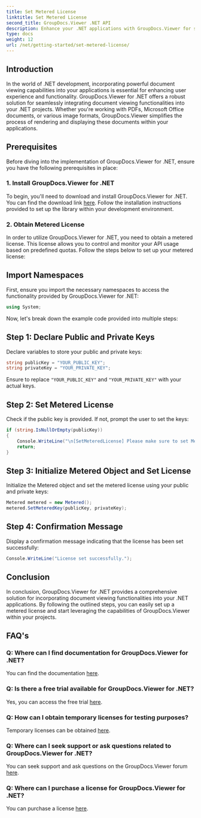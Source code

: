 ```yaml
---
title: Set Metered License
linktitle: Set Metered License
second_title: GroupDocs.Viewer .NET API
description: Enhance your .NET applications with GroupDocs.Viewer for seamless document viewing. Easily integrate document rendering functionalities into your projects.
type: docs
weight: 12
url: /net/getting-started/set-metered-license/
---
```

## Introduction
In the world of .NET development, incorporating powerful document viewing capabilities into your applications is essential for enhancing user experience and functionality. GroupDocs.Viewer for .NET offers a robust solution for seamlessly integrating document viewing functionalities into your .NET projects. Whether you're working with PDFs, Microsoft Office documents, or various image formats, GroupDocs.Viewer simplifies the process of rendering and displaying these documents within your applications.
## Prerequisites
Before diving into the implementation of GroupDocs.Viewer for .NET, ensure you have the following prerequisites in place:
### 1. Install GroupDocs.Viewer for .NET
To begin, you'll need to download and install GroupDocs.Viewer for .NET. You can find the download link [here](https://releases.groupdocs.com/viewer/net/). Follow the installation instructions provided to set up the library within your development environment.
### 2. Obtain Metered License
In order to utilize GroupDocs.Viewer for .NET, you need to obtain a metered license. This license allows you to control and monitor your API usage based on predefined quotas. Follow the steps below to set up your metered license:

## Import Namespaces
First, ensure you import the necessary namespaces to access the functionality provided by GroupDocs.Viewer for .NET:
```csharp
using System;
```

Now, let's break down the example code provided into multiple steps:
## Step 1: Declare Public and Private Keys
Declare variables to store your public and private keys:
```csharp
string publicKey = "YOUR_PUBLIC_KEY";
string privateKey = "YOUR_PRIVATE_KEY";
```
Ensure to replace `"YOUR_PUBLIC_KEY"` and `"YOUR_PRIVATE_KEY"` with your actual keys.
## Step 2: Set Metered License
Check if the public key is provided. If not, prompt the user to set the keys:
```csharp
if (string.IsNullOrEmpty(publicKey))
{
    Console.WriteLine("\n[SetMeteredLicense] Please make sure to set Metered keys. Learn more at https://purchase.groupdocs.com/faqs/licensing/metered.");
    return;
}
```
## Step 3: Initialize Metered Object and Set License
Initialize the Metered object and set the metered license using your public and private keys:
```csharp
Metered metered = new Metered();
metered.SetMeteredKey(publicKey, privateKey);
```
## Step 4: Confirmation Message
Display a confirmation message indicating that the license has been set successfully:
```csharp
Console.WriteLine("License set successfully.");
```

## Conclusion
In conclusion, GroupDocs.Viewer for .NET provides a comprehensive solution for incorporating document viewing functionalities into your .NET applications. By following the outlined steps, you can easily set up a metered license and start leveraging the capabilities of GroupDocs.Viewer within your projects.
## FAQ's
### Q: Where can I find documentation for GroupDocs.Viewer for .NET?
You can find the documentation [here](https://reference.groupdocs.com/viewer/net/).
### Q: Is there a free trial available for GroupDocs.Viewer for .NET?
Yes, you can access the free trial [here](https://releases.groupdocs.com/).
### Q: How can I obtain temporary licenses for testing purposes?
Temporary licenses can be obtained [here](https://purchase.groupdocs.com/temporary-license/).
### Q: Where can I seek support or ask questions related to GroupDocs.Viewer for .NET?
You can seek support and ask questions on the GroupDocs.Viewer forum [here](https://forum.groupdocs.com/c/viewer/9).
### Q: Where can I purchase a license for GroupDocs.Viewer for .NET?
You can purchase a license [here](https://purchase.groupdocs.com/buy).
